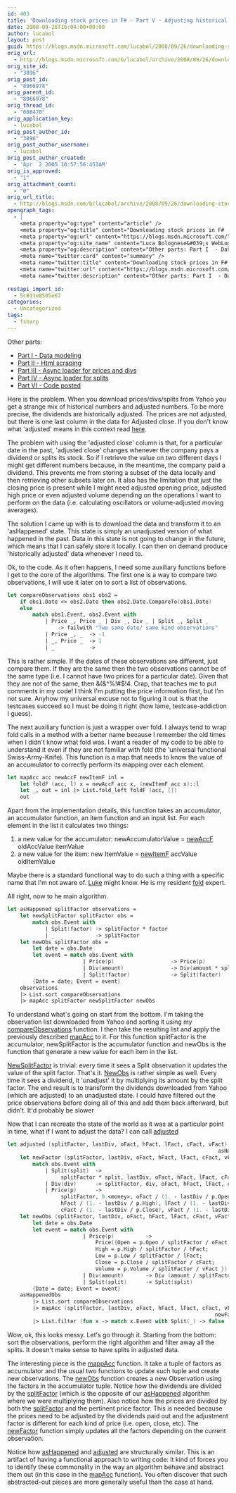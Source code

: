 ```yaml
---
id: 403
title: 'Downloading stock prices in F# - Part V - Adjusting historical data'
date: 2008-09-26T16:04:00+00:00
author: lucabol
layout: post
guid: https://blogs.msdn.microsoft.com/lucabol/2008/09/26/downloading-stock-prices-in-f-part-v-adjusting-historical-data/
orig_url:
  - http://blogs.msdn.microsoft.com/b/lucabol/archive/2008/09/26/downloading-stock-prices-in-f-part-v-adjusting-historical-data.aspx
orig_site_id:
  - "3896"
orig_post_id:
  - "8966978"
orig_parent_id:
  - "8966978"
orig_thread_id:
  - "608470"
orig_application_key:
  - lucabol
orig_post_author_id:
  - "3896"
orig_post_author_username:
  - lucabol
orig_post_author_created:
  - 'Apr  2 2005 10:57:56:453AM'
orig_is_approved:
  - "1"
orig_attachment_count:
  - "0"
orig_url_title:
  - http://blogs.msdn.com/b/lucabol/archive/2008/09/26/downloading-stock-prices-in-f-part-v-adjusting-historical-data.aspx
opengraph_tags:
  - |
    <meta property="og:type" content="article" />
    <meta property="og:title" content="Downloading stock prices in F#  - Part V  - Adjusting historical data" />
    <meta property="og:url" content="https://blogs.msdn.microsoft.com/lucabol/2008/09/26/downloading-stock-prices-in-f-part-v-adjusting-historical-data/" />
    <meta property="og:site_name" content="Luca Bolognese&#039;s WebLog" />
    <meta property="og:description" content="Other parts: Part I  - Data modeling Part II  - Html scraping Part III  - Async loader for prices and divs Part IV  - Async loader for splits Part VI  - Code posted&nbsp; Here is the problem. When you download prices/divs/splits from Yahoo you get a strange mix of historical numbers and adjusted numbers. To..." />
    <meta name="twitter:card" content="summary" />
    <meta name="twitter:title" content="Downloading stock prices in F#  - Part V  - Adjusting historical data" />
    <meta name="twitter:url" content="https://blogs.msdn.microsoft.com/lucabol/2008/09/26/downloading-stock-prices-in-f-part-v-adjusting-historical-data/" />
    <meta name="twitter:description" content="Other parts: Part I  - Data modeling Part II  - Html scraping Part III  - Async loader for prices and divs Part IV  - Async loader for splits Part VI  - Code posted&nbsp; Here is the problem. When you download prices/divs/splits from Yahoo you get a strange mix of historical numbers and adjusted numbers. To..." />
    
restapi_import_id:
  - 5c011e0505e67
categories:
  - Uncategorized
tags:
  - fsharp
---
```

Other parts:

  * [Part I  - Data modeling](http://blogs.msdn.com/lucabol/archive/2008/08/29/downloading-stock-prices-in-f-part-i-data-modeling.aspx) 
  * [Part II  - Html scraping](http://blogs.msdn.com/lucabol/archive/2008/09/05/downloading-stock-prices-in-f-part-ii-html-scraping.aspx) 
  * [Part III  - Async loader for prices and divs](http://blogs.msdn.com/lucabol/archive/2008/09/12/downloading-stock-prices-in-f-part-iii-async-loader-for-prices-and-divs.aspx) 
  * [Part IV  - Async loader for splits](http://blogs.msdn.com/lucabol/archive/2008/09/19/downloading-stock-prices-in-f-part-iv-async-loader-for-splits.aspx)
  * [Part VI  - Code posted](http://blogs.msdn.com/lucabol/archive/2008/10/20/downloading-stock-prices-in-f-part-vi-code-posted.aspx)&nbsp;

Here is the problem. When you download prices/divs/splits from Yahoo you get a strange mix of historical numbers and adjusted numbers. To be more precise, the dividends are historically adjusted. The prices are not adjusted, but there is one last column in the data for Adjusted close. If you don't know what 'adjusted' means in this context read [here](http://help.yahoo.com/l/us/yahoo/finance/quotes/quote-12.html).

The problem with using the 'adjusted close' column is that, for a particular date in the past, 'adjusted close' changes whenever the company pays a dividend or splits its stock. So if I retrieve the value on two different days I might get different numbers because, in the meantime, the company paid a dividend. This prevents me from storing a subset of the data locally and then retrieving other subsets later on. It also has the limitation that just the closing price is present while I might need adjusted opening price, adjusted high price or even adjusted volume depending on the operations I want to perform on the data (i.e. calculating oscillators or volume-adjusted moving averages).

The solution I came up with is to download the data and transform it to an 'asHappened' state. This state is simply an unadjusted version of what happened in the past. Data in this state is not going to change in the future, which means that I can safely store it locally. I can then on demand produce 'historically adjusted' data whenever I need to.

Ok, to the code. As it often happens, I need some auxiliary functions before I get to the core of the algorithms. The first one is a way to compare two observations, I will use it later on to sort a list of observations.

```fsharp
let compareObservations obs1 obs2 =
    if obs1.Date <> obs2.Date then obs2.Date.CompareTo(obs1.Date)
    else
        match obs1.Event, obs2.Event with
            | Price _, Price _ | Div _, Div _ | Split _, Split _
                -> failwith "Two same date/ same kind observations"
            | Price _, _  -> -1
            | _, Price _  -> 1
            | _           -> 
```

This is rather simple. If the dates of these observations are different, just compare them. If they are the same then the two observations cannot be of the same type (i.e. I cannot have two prices for a particular date). Given that they are not of the same, then &(&^%!#$!4. Crap, that teaches me to put comments in my code! I think I'm putting the price information first, but I'm not sure. Anyhow my universal excuse not to figuring it out is that the testcases succeed so I must be doing it right (how lame, testcase-addiction I guess).

The next auxiliary function is just a wrapper over fold. I always tend to wrap fold calls in a method with a better name because I remember the old times when I didn't know what fold was. I want a reader of my code to be able to understand it even if they are not familiar with fold (the 'universal functional Swiss-Army-Knife). This function is a map that needs to know the value of an accumulator to correctly perform its mapping over each element.

```fsharp
let mapAcc acc newAccF newItemF inl =
    let foldF (acc, l) x = newAccF acc x, (newItemF acc x)::l
    let _, out = inl |> List.fold_left foldF (acc, [])
    out
```

Apart from the implementation details, this function takes an accumulator, an accumulator function, an item function and an input list. For each element in the list it calculates two things:

  1. a new value for the accumulator: newAccumulatorValue = <u>newAccF</u> oldAccValue itemValue 
  2. a new value for the item: new ItemValue = <u>newItemF</u> accValue oldItemValue 

Maybe there is a standard functional way to do such a thing with a specific name that I'm not aware of. [Luke](http://blogs.msdn.com/lukeh/default.aspx) might know. He is my resident <u>fold</u> expert.

All right, now to he main algorithm.

```fsharp
let asHappened splitFactor observations =
    let newSplitFactor splitFactor obs =
        match obs.Event with
            | Split(factor) -> splitFactor * factor
            | _             -> splitFactor
    let newObs splitFactor obs =
        let date = obs.Date
        let event = match obs.Event with
                        | Price(p)                  -> Price(p)
                        | Div(amount)               -> Div(amount * splitFactor)
                        | Split(factor)             -> Split(factor)
        {Date = date; Event = event}
    observations
    |> List.sort compareObservations
    |> mapAcc splitFactor newSplitFactor newObs
```

To understand what's going on start from the bottom. I'm taking the observation list downloaded from Yahoo and sorting it using my <u>compareObservations</u> function. I then take the resulting list and apply the previously described <u>mapAcc</u> to it. For this function splitFactor is the accumulator, newSplitFactor is the accumulator function and newObs is the function that generate a new value for each item in the list.

<u>NewSplitFactor</u> is trivial: every time it sees a Split observation it updates the value of the split factor. That's it. <u>NewObs</u> is rather simple as well. Every time it sees a dividend, it 'unadjust' it by multiplying its amount by the split factor. The end result is to transform the dividends downloaded from Yahoo (which are adjusted) to an unadjusted state. I could have filtered out the price observations before doing all of this and add them back afterward, but didn't. It'd probably be slower

Now that I can recreate the state of the world as it was at a particular point in time, what if I want to adjust the data? I can call <u>adjusted</u>

```fsharp
let adjusted (splitFactor, lastDiv, oFact, hFact, lFact, cFact, vFact)
                                                                   asHappenedObs =
    let newFactor (splitFactor, lastDiv, oFact, hFact, lFact, cFact, vFact) obs =
        match obs.Event with
            | Split(split)  ->
                 splitFactor * split, lastDiv, oFact, hFact, lFact, cFact, vFact
            | Div(div)      -> splitFactor, div, oFact, hFact, lFact, cFact, vFact
            | Price(p)      ->
                 splitFactor, 0.<money>, oFact / (1. - lastDiv / p.Open),
                 hFact / (1. - lastDiv / p.High), lFact / (1. - lastDiv / p.Low),
                 cFact / (1. - lastDiv / p.Close), vFact / (1. - lastDiv / p.Close)
    let newObs (splitFactor, lastDiv, oFact, hFact, lFact, cFact, vFact) obs =
        let date = obs.Date
        let event = match obs.Event with
                        | Price(p)          ->
                            Price({Open = p.Open / splitFactor / oFact;
                            High = p.High / splitFactor / hFact;
                            Low = p.Low / splitFactor / lFact;
                            Close = p.Close / splitFactor / cFact;
                            Volume = p.Volume / splitFactor / vFact })
                        | Div(amount)       -> Div (amount / splitFactor)
                        | Split(split)      -> Split(split)
        {Date = date; Event = event}
    asHappenedObs
        |> List.sort compareObservations
        |> mapAcc (splitFactor, lastDiv, oFact, hFact, lFact, cFact, vFact)
                                                                  newFactor newObs
        |> List.filter (fun x -> match x.Event with Split(_) -> false | _ -> true)        
```

Wow, ok, this looks messy. Let's go through it. Starting from the bottom: sort the observations, perform the right algorithm and filter away all the splits. It doesn't make sense to have splits in adjusted data.

The interesting piece is the <u>mappAcc</u> function. It take a tuple of factors as accumulator and the usual two functions to update such tuple and create new observations. The <u>newObs</u> function creates a new Observation using the factors in the accumulator tuple. Notice how the dividends are divided by the <u>splitFactor</u> (which is the opposite of our <u>asHappened</u> algorithm where we were multiplying them). Also notice how the prices are divided by both the <u>splitFactor</u> and the pertinent price factor. This is needed because the prices need to be adjusted by the dividends paid out and the adjustment factor is different for each kind of price (i.e. open, close, etc). The <u>newFactor</u> function simply updates all the factors depending on the current observation.

Notice how <u>asHappened</u> and <u>adjusted</u> are structurally similar. This is an artifact of having a functional approach to writing code: it kind of forces you to identify these commonality in the way an algorithm behave and abstract them out (in this case in the <u>mapAcc</u> function). You often discover that such abstracted-out pieces are more generally useful than the case at hand.
